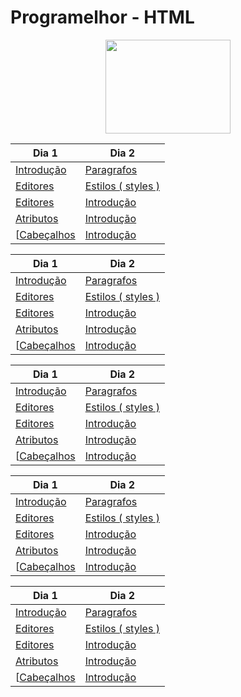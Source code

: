 # Programelhor - HTML
<p align="center">
  <img src="https://user-images.githubusercontent.com/25466752/110546517-5412ac80-810d-11eb-9475-7a36f40641ab.png" width="200" height="150">
</p>


| Dia 1 | Dia 2 |
| ------------- | ------------- |
| [Introdução](https://choosealicense.com/licenses/mit/)  | [Paragrafos](https://choosealicense.com/licenses/mit/) | 
| [Editores](https://choosealicense.com/licenses/mit/) | [Estilos ( styles )](https://choosealicense.com/licenses/mit/) |
| [Editores](https://choosealicense.com/licenses/mit/) | [Introdução](https://choosealicense.com/licenses/mit/) |
| [Atributos](https://choosealicense.com/licenses/mit/)| [Introdução](https://choosealicense.com/licenses/mit/) |
| [[Cabeçalhos](https://choosealicense.com/licenses/mit/) | [Introdução](https://choosealicense.com/licenses/mit/) |

| Dia 1 | Dia 2 |
| ------------- | ------------- |
| [Introdução](https://choosealicense.com/licenses/mit/)  | [Paragrafos](https://choosealicense.com/licenses/mit/) | 
| [Editores](https://choosealicense.com/licenses/mit/) | [Estilos ( styles )](https://choosealicense.com/licenses/mit/) |
| [Editores](https://choosealicense.com/licenses/mit/) | [Introdução](https://choosealicense.com/licenses/mit/) |
| [Atributos](https://choosealicense.com/licenses/mit/)| [Introdução](https://choosealicense.com/licenses/mit/) |
| [[Cabeçalhos](https://choosealicense.com/licenses/mit/) | [Introdução](https://choosealicense.com/licenses/mit/) |

| Dia 1 | Dia 2 |
| ------------- | ------------- |
| [Introdução](https://choosealicense.com/licenses/mit/)  | [Paragrafos](https://choosealicense.com/licenses/mit/) | 
| [Editores](https://choosealicense.com/licenses/mit/) | [Estilos ( styles )](https://choosealicense.com/licenses/mit/) |
| [Editores](https://choosealicense.com/licenses/mit/) | [Introdução](https://choosealicense.com/licenses/mit/) |
| [Atributos](https://choosealicense.com/licenses/mit/)| [Introdução](https://choosealicense.com/licenses/mit/) |
| [[Cabeçalhos](https://choosealicense.com/licenses/mit/) | [Introdução](https://choosealicense.com/licenses/mit/) |

| Dia 1 | Dia 2 |
| ------------- | ------------- |
| [Introdução](https://choosealicense.com/licenses/mit/)  | [Paragrafos](https://choosealicense.com/licenses/mit/) | 
| [Editores](https://choosealicense.com/licenses/mit/) | [Estilos ( styles )](https://choosealicense.com/licenses/mit/) |
| [Editores](https://choosealicense.com/licenses/mit/) | [Introdução](https://choosealicense.com/licenses/mit/) |
| [Atributos](https://choosealicense.com/licenses/mit/)| [Introdução](https://choosealicense.com/licenses/mit/) |
| [[Cabeçalhos](https://choosealicense.com/licenses/mit/) | [Introdução](https://choosealicense.com/licenses/mit/) |

| Dia 1 | Dia 2 |
| ------------- | ------------- |
| [Introdução](https://choosealicense.com/licenses/mit/)  | [Paragrafos](https://choosealicense.com/licenses/mit/) | 
| [Editores](https://choosealicense.com/licenses/mit/) | [Estilos ( styles )](https://choosealicense.com/licenses/mit/) |
| [Editores](https://choosealicense.com/licenses/mit/) | [Introdução](https://choosealicense.com/licenses/mit/) |
| [Atributos](https://choosealicense.com/licenses/mit/)| [Introdução](https://choosealicense.com/licenses/mit/) |
| [[Cabeçalhos](https://choosealicense.com/licenses/mit/) | [Introdução](https://choosealicense.com/licenses/mit/) |
